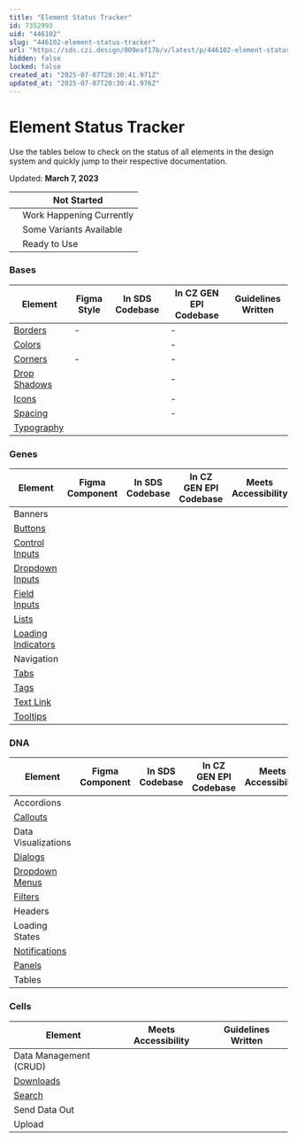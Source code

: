 ```yaml
---
title: "Element Status Tracker"
id: 7352993
uid: "446102"
slug: "446102-element-status-tracker"
url: "https://sds.czi.design/009eaf17b/v/latest/p/446102-element-status-tracker"
hidden: false
locked: false
created_at: "2025-07-07T20:30:41.971Z"
updated_at: "2025-07-07T20:30:41.976Z"
---
```


# Element Status Tracker

Use the tables below to check on the status of all elements in the design system and quickly jump to their respective documentation.

Updated: **March 7, 2023**

|  | Not Started |
| --- | --- |
|  | Work Happening Currently |
|  | Some Variants Available |
|  | Ready to Use |

### Bases

| **Element** | **Figma Style** | **In SDS Codebase** | **In CZ GEN EPI Codebase** | **Guidelines Written** |
| --- | --- | --- | --- | --- |
| [Borders](https://sds.czi.design/009eaf17b/p/22e5f8) | - |  | - |  |
| [Colors](https://sds.czi.design/009eaf17b/p/223247) |  |  | - |  |
| [Corners](https://sds.czi.design/009eaf17b/p/827a1f) | - |  | - |  |
| [Drop Shadows](https://sds.czi.design/009eaf17b/p/17bdd0) |  |  | - |  |
| [Icons](https://sds.czi.design/009eaf17b/p/6711cd) |  |  | - |  |
| [Spacing](https://sds.czi.design/009eaf17b/p/796c0e) |  |  | - |  |
| [Typography](https://sds.czi.design/009eaf17b/p/25466c) |  |  |  |  |

### Genes

| **Element** | **Figma Component** | **In SDS Codebase** | **In CZ GEN EPI Codebase** | **Meets Accessibility** | **Guidelines Written** |
| --- | --- | --- | --- | --- | --- |
| Banners |  |  |  |  |  |
| [Buttons](https://sds.czi.design/009eaf17b/p/4289c6) |  |  |  |  |  |
| [Control Inputs](https://sds.czi.design/009eaf17b/p/735181) |  |  |  |  |  |
| [Dropdown Inputs](https://sds.czi.design/009eaf17b/p/9800c1) |  |  |  |  |  |
| [Field Inputs](https://sds.czi.design/009eaf17b/p/5323b5) |  |  |  |  |  |
| [Lists](https://sds.czi.design/009eaf17b/p/770a21) |  |  |  |  |  |
| [Loading Indicators](https://sds.czi.design/009eaf17b/p/71696f) |  |  |  |  |  |
| Navigation |  |  |  |  |  |
| [Tabs](https://sds.czi.design/009eaf17b/p/42b258) |  |  |  |  |  |
| [Tags](https://sds.czi.design/009eaf17b/p/415f47) |  |  |  |  |  |
| [Text Link](https://sds.czi.design/009eaf17b/p/055ad9) |  |  |  |  |  |
| [Tooltips](https://sds.czi.design/009eaf17b/p/3223ce) |  |  |  |  |  |

### DNA

| **Element** | **Figma Component** | **In SDS Codebase** | **In CZ GEN EPI Codebase** | **Meets Accessibility** | **Guidelines Written** |
| --- | --- | --- | --- | --- | --- |
| Accordions |  |  |  |  |  |
| [Callouts](https://sds.czi.design/009eaf17b/p/07e099) |  |  |  |  |  |
| Data Visualizations |  |  |  |  |  |
| [Dialogs](https://sds.czi.design/009eaf17b/v/0/p/200dc1-dialogs) |  |  |  |  |  |
| [Dropdown Menus](https://sds.czi.design/009eaf17b/p/552539) |  |  |  |  |  |
| [Filters](https://sds.czi.design/009eaf17b/p/26758d) |  |  |  |  |  |
| Headers |  |  |  |  |  |
| Loading States |  |  |  |  |  |
| [Notifications](https://sds.czi.design/009eaf17b/p/43725d) |  |  |  |  |  |
| [Panels](https://sds.czi.design/009eaf17b/p/77d3cd) |  |  |  |  |  |
| Tables |  |  |  |  |  |

### Cells

| **Element** | **Meets Accessibility** | **Guidelines Written** |
| --- | --- | --- |
| Data Management (CRUD) |  |  |
| [Downloads](https://sds.czi.design/009eaf17b/v/0/p/51e1fd-downloads) |  |  |
| [Search](https://sds.czi.design/009eaf17b/v/0/p/2659d6-search) |  |  |
| Send Data Out |  |  |
| Upload |  |  |

